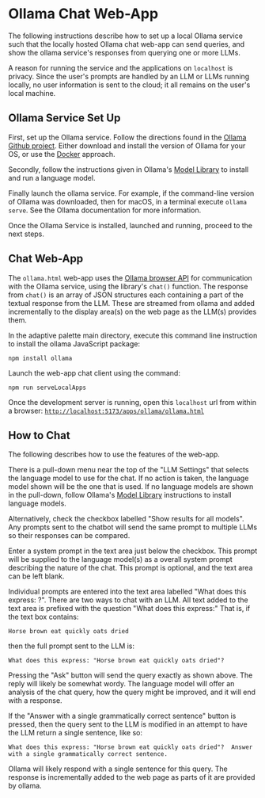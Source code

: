 # Ollama Chat Web-App

The following instructions describe how to set up a local Ollama service such
that the locally hosted Ollama chat web-app can send queries, and show the
ollama service's responses from querying one or more LLMs.

A reason for running the service and the applications on `localhost` is privacy.
 Since the user's prompts are handled by an LLM or LLMs running locally, no user
information is sent to the cloud; it all remains on the user's local machine.

## Ollama Service Set Up

First, set up the Ollama service. Follow the directions found in the [Ollama
Github project](https://github.com/ollama/ollama?tab=readme-ov-file).  Either
download and install the version of Ollama for your OS, or use the
[Docker](https://github.com/ollama/ollama?tab=readme-ov-file#docker) approach.

Secondly, follow the instructions given in Ollama's [Model Library](https://github.com/ollama/ollama?tab=readme-ov-file#model-library)
to install and run a language model.

Finally launch the ollama service.  For example, if the command-line version of
Ollama was downloaded, then for macOS, in a terminal execute `ollama serve`.
See the Ollama documentation for more information.

Once the Ollama Service is installed, launched and running, proceed to the next
steps.

## Chat Web-App

The `ollama.html` web-app uses the [Ollama browser API](https://github.com/ollama/ollama-js/?tab=readme-ov-file#browser-usage)
for communication with the Ollama service, using the library's `chat()`
function. The response from `chat()`  is an array of JSON structures each
containing a part of the textual response from the LLM.  These are streamed from
ollama and added incrementally to the display area(s) on the web page as the
LLM(s) provides them.

In the adaptive palette main directory, execute this command line instruction to
install the ollama JavaScript package:

```text
npm install ollama
```

Launch the web-app chat client using the command:

```text
npm run serveLocalApps
```

Once the development server is running, open this `localhost` url from within a
browser:
[`http://localhost:5173/apps/ollama/ollama.html`](http://localhost:5173/apps/ollama/ollama.html)

## How to Chat

The following describes how to use the features of the web-app.

There is a pull-down menu near the top of the "LLM Settings" that selects the
language model to use for the chat. If no action is taken, the language model
shown will be the one that is used. If no language models are shown in the
pull-down, follow Ollama's [Model Library](https://github.com/ollama/ollama?tab=readme-ov-file#model-library)
instructions to install language models.

Alternatively, check the checkbox labelled "Show results for all models".  Any
prompts sent to the chatbot will send the same prompt to multiple LLMs so their
responses can be compared.

Enter a system prompt in the text area just below the checkbox.  This prompt
will be supplied to the language model(s) as a overall system prompt describing
the nature of the chat.  This prompt is optional, and the text area can be left
blank.

Individual prompts are entered into the text area labelled "What does this
express: ?".  There are two ways to chat with an LLM.  All text added to the
text area is prefixed with the question "What does this express:"
That is, if the text box contains:

```text
Horse brown eat quickly oats dried
```

then the full prompt sent to the LLM is:

```text
What does this express: "Horse brown eat quickly oats dried"?
```

Pressing the "Ask" button will send the query exactly as shown above.  The reply
will likely be somewhat wordy.  The language model will offer an analysis of the
chat query, how the query might be improved, and it will end with a response.

If the "Answer with a single grammatically correct sentence" button is pressed,
then the query sent to the LLM is modified in an attempt to have the LLM
return a single sentence, like so:

```text
What does this express: "Horse brown eat quickly oats dried"?  Answer
with a single grammatically correct sentence.
```

Ollama will likely respond with a single sentence for this query.  The response
is incrementally added to the web page as parts of it are provided by ollama.
